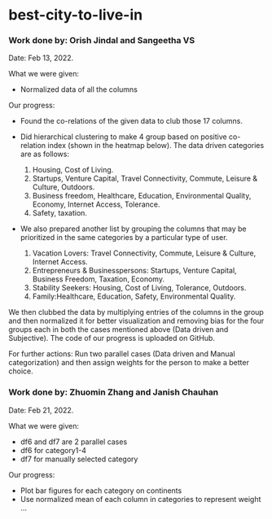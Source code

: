 # best-city-to-live-in

### Work done by: Orish Jindal and Sangeetha VS 
Date: Feb 13, 2022.

What we were given:
- Normalized data of all the columns 

Our progress:
- Found the co-relations of the given data to club those 17 columns.
- Did hierarchical clustering to make 4 group based on positive co-relation index (shown
in the heatmap below). The data driven categories are as follows:
  1) Housing, Cost of Living.
  2) Startups, Venture Capital, Travel Connectivity, Commute, Leisure & Culture,
Outdoors.
  3) Business freedom, Healthcare, Education, Environmental Quality, Economy, Internet
Access, Tolerance.
  4) Safety, taxation.

- We also prepared another list by grouping the columns that may be prioritized in the same categories by a particular type of user.
  1) Vacation Lovers:
Travel Connectivity, Commute, Leisure & Culture, Internet Access.
  2) Entrepreneurs & Businesspersons:
Startups, Venture Capital, Business Freedom, Taxation, Economy.
  3) Stability Seekers:
Housing, Cost of Living, Tolerance, Outdoors.
  4) Family:Healthcare, Education, Safety, Environmental Quality.


We then clubbed the data by multiplying entries of the columns in the group and then normalized it for better visualization and removing bias for the four groups each in both the cases mentioned above (Data driven and Subjective). The code of our progress is uploaded on GitHub.

For further actions: Run two parallel cases (Data driven and Manual categorization) and then assign weights for the person to make a better choice.
  
### Work done by: Zhuomin Zhang and Janish Chauhan
Date: Feb 21, 2022.

What we were given:
- df6 and df7 are 2 parallel cases
- df6 for category1-4
- df7 for manually selected category

Our progress:
- Plot bar figures for each category on continents
- Use normalized mean of each column in categories to represent weight
...